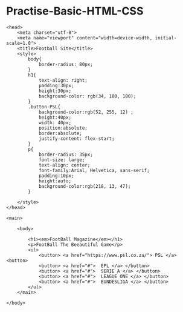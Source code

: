 # Practise-Basic-HTML-CSS
<!DOCTYPE html>
<html lang="en">

    <head>
        <meta charset="utf-8">
        <meta name="viewport" content="width=device-width, initial-scale=1.0">
        <title>Football Site</title>
        <style>
            body{
                border-radius: 80px;
            }
            h1{
                text-align: right;
                padding:30px;
                height:30px;
                background-color: rgb(34, 180, 180);
            }
            .button-PSL{
                background-color:rgb(52, 255, 12) ;
                height:40px;
                width: 40px;
                position:absolute;
                border:absolute;
                justify-content: flex-start;
            }
            p{
                border-radius: 35px;
                font-size: large;
                text-align: center;
                font-family:Arial, Helvetica, sans-serif;
                padding:10px;
                height:auto;
                background-color:rgb(218, 13, 47);
            }

        </style>
    </head>
  
    <main>
      
        <body>
            
            <h1><em>FootBall Magazine</em></h1>
            <p>FootBall The Beeautiful Game</p>
            <ul>
                <button> <a href="https://www.psl.co.za/"> PSL </a> <button>
                <button> <a href="#">  EPL </a> </button>
                <button> <a href="#">  SERIE A </a> </button>
                <button> <a href="#">  LEAGUE ONE </a> </button>
                <button> <a href="#">  BUNDESLIGA </a> </button>
            </ul> 
        </main>
              
    </body>
</html>
